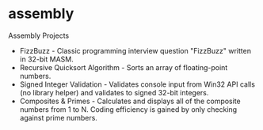 # assembly
Assembly Projects

* FizzBuzz - Classic programming interview question "FizzBuzz" written in 32-bit MASM.
* Recursive Quicksort Algorithm - Sorts an array of floating-point numbers.
* Signed Integer Validation - Validates console input from Win32 API calls (no library helper) and validates to signed 32-bit integers.
* Composites & Primes - Calculates and displays all of the composite numbers from 1 to N. Coding efficiency is gained by only checking against prime numbers. 
